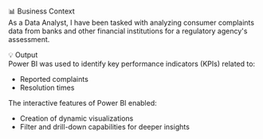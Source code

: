 📊 Business Context  
As a Data Analyst, I have been tasked with analyzing consumer complaints data from banks and other financial institutions for a regulatory agency's assessment.

💡 Output  
Power BI was used to identify key performance indicators (KPIs) related to:

- Reported complaints  
- Resolution times

The interactive features of Power BI enabled:

- Creation of dynamic visualizations  
- Filter and drill-down capabilities for deeper insights


